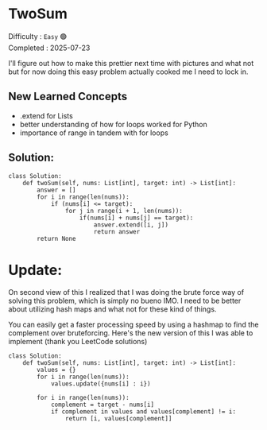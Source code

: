 # TwoSum

Difficulty : <code>Easy</code> 🟢 \
Completed : 2025-07-23

I'll figure out how to make this prettier next time with pictures and what not but for now doing this easy problem actually cooked me I need to lock in.

## New Learned Concepts
- .extend for Lists
- better understanding of how for loops worked for Python
- importance of range in tandem with for loops

## Solution:
```
class Solution:
    def twoSum(self, nums: List[int], target: int) -> List[int]:
        answer = []
        for i in range(len(nums)):
            if (nums[i] <= target):
                for j in range(i + 1, len(nums)): 
                    if(nums[i] + nums[j] == target):
                        answer.extend([i, j])
                        return answer
        return None
```
# Update:
On second view of this I realized that I was doing the brute force way of solving this problem, which is
simply no bueno IMO. I need to be better about utilizing hash maps and what not for these kind of things.

You can easily get a faster processing speed by using a hashmap to find the complement over bruteforcing.
Here's the new version of this I was able to implement (thank you LeetCode solutions)

```
class Solution:
    def twoSum(self, nums: List[int], target: int) -> List[int]:
        values = {}
        for i in range(len(nums)):
            values.update({nums[i] : i})

        for i in range(len(nums)):
            complement = target - nums[i]
            if complement in values and values[complement] != i:
                return [i, values[complement]]
```
